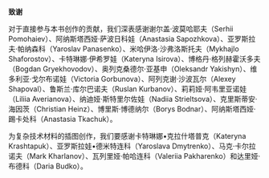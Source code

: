 **致谢**

对于直接参与本书创作的贡献，我们深表感谢谢尔盖·波莫哈耶夫（Serhii Pomohaiev）、阿纳斯塔西娅·萨波日科娃（Anastasia Sapozhkova）、亚罗斯拉夫·帕纳森科（Yaroslav Panasenko）、米哈伊洛·沙弗洛斯托夫（Mykhajlo Shaforostov）、卡特琳娜·伊希罗娃（Kateryna Isirova）、博格丹·格列赫霍沃多夫（Bogdan Gryekhovodov）、奥列克桑德尔·亚基申（Oleksandr Yakishyn）、维多利亚·戈尔布诺娃（Victoria Gorbunova）、阿列克谢·沙波瓦尔（Alexey Shapoval）、鲁斯兰·库尔巴诺夫（Ruslan Kurbanov）、莉莉娅·阿韦里亚诺娃（Liliia Averianova）、纳迪娅·斯特里尔佐娃（Nadiia Strieltsova）、克里斯蒂安·海因茨（Christian Heinz）、博里斯·博德纳尔（Borys Bodnar）、阿纳斯塔西娅·踢卡处科（Anastasia Tkachuk）。

为复杂技术材料的插图创作，我们要感谢卡特琳娜•克拉什塔普克（Kateryna Krashtapuk）、亚罗斯拉娃•德米特连科（Yaroslava Dmytrenko）、马克·卡尔拉诺夫（Mark Kharlanov）、瓦列里娅·帕哈连科（Valeriia Pakharenko）和达里娅·布德科（Daria Budko）。

